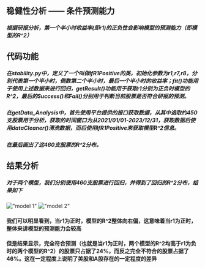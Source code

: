 ## 稳健性分析 —— 条件预测能力
  ##### 根据研报分析，第一个半小时收益率(即r1)的正负性会影响模型的预测能力（即模型的R^2）
## 代码功能
  ##### 在stability.py中，定义了一个叫做IfR1Positive的类，初始化参数为r1,r7,r8，分别代表第一个半小时，倒数第二个半小时，最后一个半小时的收益率；fit()功能用于使用上述数据来进行回归，getResult()功能用于获取r1分别为正负时模型的R^2，最后的Success()和Fail()分别用于判断当前股票是否符合研报的预测。
  ##### 在getData_Analysis中，首先使用平台提供的接口获取数据，从其中选取约450支股票用于分析，获取的时间窗口为从2021/01/01-2023/12/31，获取数据后使用dataCleaner()清洗数据，而后使用IfR1Positive来获取模型R^2信息。
  ##### 在最后画出了这460支股票的R^2分布。


## 结果分析
##### 对于两个模型，我们分别使用460支股票进行回归，并得到了回归的R^2分布，结果如下
!["model 1"](https://github.com/shirz22/FBDQAMidTermWork/blob/main/StabilityVerification/model1.png)
!["model 2"](https://github.com/shirz22/FBDQAMidTermWork/blob/main/StabilityVerification/model2.png)
#### 我们可以明显看到，当r1为正时，模型的R^2整体向右偏，这意味着当r1为正时，整体来讲模型的预测能力会较高
#### 但是结果显示，完全符合预测（也就是当r1为正时，两个模型的R^2均高于r1为负时的两个模型的R^2）的股票只占据了24\%，而反之完全不符合的股票占据了46%。这在一定程度上说明了美股和A股存在的一定程度的差异
